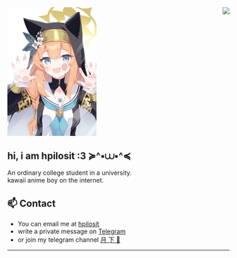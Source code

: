 <img align="right" src="https://count.getloli.com/get/@:HpilOsit?theme=rule34">

<img align="down" src=".github/assets/banner.jpg" width="40%" height="40%" />


## hi, i am hpilosit :3 ≽^•⩊•^≼
An ordinary college student in a university.
<br/>kawaii anime boy on the internet.


## 📫 Contact
- You can email me at [hpilosit](mholic.xmmb0@aleeas.com) 
- write a private message on [Telegram](https://t.me/Shironeri_bot)
- or join my telegram channel [月 下 🌙](https://t.me/YueXiiia)


------


